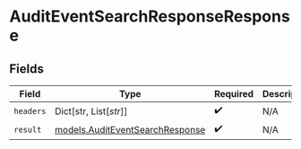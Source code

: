 # AuditEventSearchResponseResponse


## Fields

| Field                                                                    | Type                                                                     | Required                                                                 | Description                                                              |
| ------------------------------------------------------------------------ | ------------------------------------------------------------------------ | ------------------------------------------------------------------------ | ------------------------------------------------------------------------ |
| `headers`                                                                | Dict[str, List[*str*]]                                                   | :heavy_check_mark:                                                       | N/A                                                                      |
| `result`                                                                 | [models.AuditEventSearchResponse](../models/auditeventsearchresponse.md) | :heavy_check_mark:                                                       | N/A                                                                      |